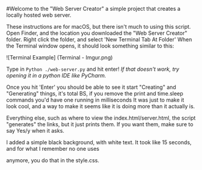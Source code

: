 #Welcome to the "Web Server Creator" a simple project that creates a locally hosted web server. 

These instructions are for macOS, but there isn't much to using this script.
Open Finder, and the location you downloaded the "Web Server Creator" folder. 
Right click the folder, and select 'New Terminal Tab At Folder'
When the Terminal window opens, it should look something similar to this: 

![Terminal Example]
(Terminal - Imgur.png)

Type in ````Python ./web-server.py```` and hit enter! 
*If that doesn't work, try opening it in a python IDE like PyCharm.*

Once you hit 'Enter' you should be able to see it start "Creating" and "Generating" things,
it's total BS, if you remove the print and time.sleep commands you'd have one running in milliseconds 
It was just to make it look cool, and a way to make it seems like it is doing more 
than it actually is. 

Everything else, such as where to view the index.html/server.html, 
the script "generates" the links, but it just prints them. If you want them, make sure to say Yes/y 
when it asks.

I added a simple black background, with white text. It took like 15 seconds, and for what I remember no one uses
<style> [   ] </style> anymore, you do that in the style.css. 





